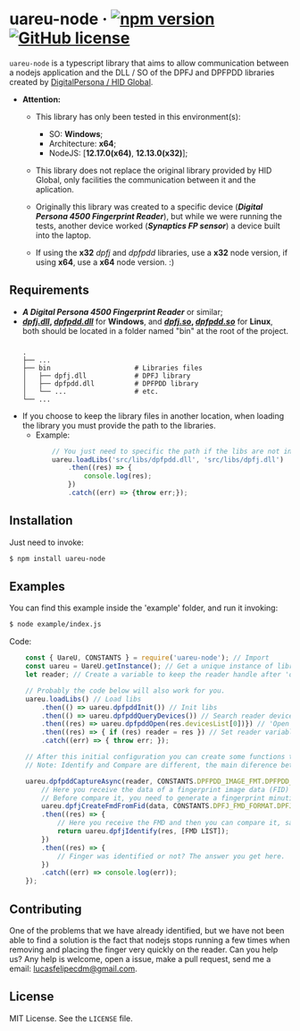 # uareu-node &middot; [![npm version](https://img.shields.io/npm/v/uareu-node.svg?style=flat)](https://www.npmjs.com/package/uareu-node) [![GitHub license](https://img.shields.io/badge/license-MIT-blue.svg)](https://github.com/lucasfelipecdm/uareu-node/blob/master/LICENSE)

`uareu-node` is a typescript library that aims to allow communication between a nodejs application and the DLL / SO of the DPFJ and DPFPDD libraries created by [DigitalPersona / HID Global](https://www.hidglobal.com.br/products/software/activid/digitalpersona).

* **Attention:** 

    - This library has only been tested in this environment(s):
        - SO: **Windows**;
        - Architecture: **x64**;
        - NodeJS: [**12.17.0(x64)**, **12.13.0(x32)**];

    - This library does not replace the original library provided by HID Global, only facilities the communication between it and the aplication.

    - Originally this library was created to a specific device (_**Digital Persona 4500 Fingerprint Reader**_), but while we were running the tests, another device worked (_**Synaptics FP sensor**_) a device built into the laptop.

    - If using the **x32** _dpfj_ and _dpfpdd_ libraries, use a **x32** node version, if using **x64**, use a **x64** node version. :)

## Requirements

  -  _**A Digital Persona 4500 Fingerprint Reader**_ or similar;
  - **[_dpfj.dll_](#), [_dpfpdd.dll_](#)** for **Windows**, and **[_dpfj.so_](#), [_dpfpdd.so_](#)** for **Linux**, both should be located in a folder named "bin" at the root of the project.
    ### 
        .
        ├── ...
        ├── bin                     # Libraries files
        │   ├── dpfj.dll            # DPFJ library
        │   ├── dpfpdd.dll          # DPFPDD library
        │   └── ...                 # etc.
        └── ...
        
  - If you choose to keep the library files in another location, when loading the library you must provide the path to the libraries.
    - Example:
        ```js
            // You just need to specific the path if the libs are not in a 'bin' folder at root.
            uareu.loadLibs('src/libs/dpfpdd.dll', 'src/libs/dpfj.dll')
                .then((res) => {
                    console.log(res);
                })
                .catch((err) => {throw err;});
        ```

## Installation 

Just need to invoke:
``` bash
$ npm install uareu-node
```

## Examples

You can find this example inside the 'example' folder, and run it invoking:
``` bash
$ node example/index.js
```
Code:

``` js
    const { UareU, CONSTANTS } = require('uareu-node'); // Import
    const uareu = UareU.getInstance(); // Get a unique instance of library handler.
    let reader; // Create a variable to keep the reader handle after 'open' the device.

    // Probably the code below will also work for you.
    uareu.loadLibs() // Load libs
        .then(() => uareu.dpfpddInit()) // Init libs
        .then(() => uareu.dpfpddQueryDevices()) // Search reader devices connected
        .then((res) => uareu.dpfpddOpen(res.devicesList[0])}) // 'Open' the reader device, it's needed for use others functions like: dpfpddCaptureAsync
        .then((res) => { if (res) reader = res }) // Set reader variable
        .catch((err) => { throw err; });

    // After this initial configuration you can create some functions to capture a fingerprint, identify it, compare it and etc...
    // Note: Identify and Compare are different, the main diference between it are: - Compare only compares two fingerprints;  - Identify compares a fingerprint against a list of fingerprints;

    uareu.dpfpddCaptureAsync(reader, CONSTANTS.DPFPDD_IMAGE_FMT.DPFPDD_IMG_FMT_ANSI381, CONSTANTS.DPFPDD_IMAGE_PROC.DPFPDD_IMG_PROC_DEFAULT, (data, dataSize) => {
        // Here you receive the data of a fingerprint image data (FID)
        // Before compare it, you need to generate a fingerprint minutie data (FMD)
        uareu.dpfjCreateFmdFromFid(data, CONSTANTS.DPFJ_FMD_FORMAT.DPFJ_FMD_ANSI_378_2004)
        .then((res) => {
            // Here you receive the FMD and then you can compare it, save it to compare with the next fingerprint, identify it with a database, etc...
            return uareu.dpfjIdentify(res, [FMD LIST]);
        })
        .then((res) => {
            // Finger was identified or not? The answer you get here.
        })
        .catch((err) => console.log(err));
    });
```
## Contributing

One of the problems that we have already identified, but we have not been able to find a solution is the fact that nodejs stops running a few times when removing and placing the finger very quickly on the reader. Can you help us?
Any help is welcome, open a issue, make a pull request, send me a email: lucasfelipecdm@gmail.com.

## License

MIT License. See the `LICENSE` file.